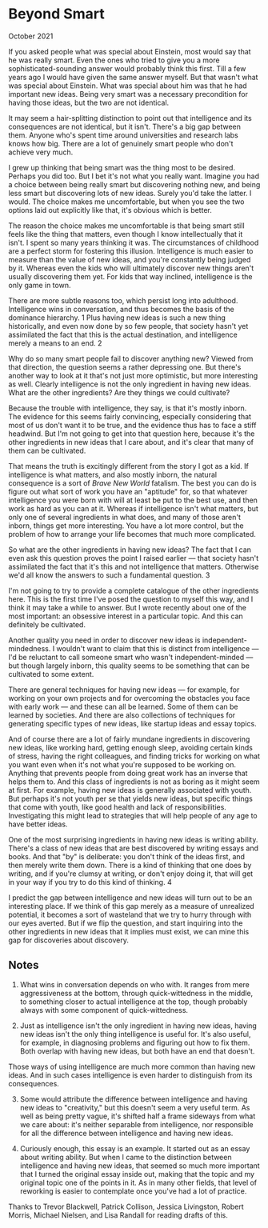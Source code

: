 # Beyond Smart

October 2021

If you asked people what was special about Einstein, most would say that he was really smart. Even the ones who tried to give you a more sophisticated-sounding answer would probably think this first. Till a few years ago I would have given the same answer myself. But that wasn't what was special about Einstein. What was special about him was that he had important new ideas. Being very smart was a necessary precondition for having those ideas, but the two are not identical.

It may seem a hair-splitting distinction to point out that intelligence and its consequences are not identical, but it isn't. There's a big gap between them. Anyone who's spent time around universities and research labs knows how big. There are a lot of genuinely smart people who don't achieve very much.

I grew up thinking that being smart was the thing most to be desired. Perhaps you did too. But I bet it's not what you really want. Imagine you had a choice between being really smart but discovering nothing new, and being less smart but discovering lots of new ideas. Surely you'd take the latter. I would. The choice makes me uncomfortable, but when you see the two options laid out explicitly like that, it's obvious which is better.

The reason the choice makes me uncomfortable is that being smart still feels like the thing that matters, even though I know intellectually that it isn't. I spent so many years thinking it was. The circumstances of childhood are a perfect storm for fostering this illusion. Intelligence is much easier to measure than the value of new ideas, and you're constantly being judged by it. Whereas even the kids who will ultimately discover new things aren't usually discovering them yet. For kids that way inclined, intelligence is the only game in town.

There are more subtle reasons too, which persist long into adulthood. Intelligence wins in conversation, and thus becomes the basis of the dominance hierarchy. 
1
Plus having new ideas is such a new thing historically, and even now done by so few people, that society hasn't yet assimilated the fact that this is the actual destination, and intelligence merely a means to an end. 
2

Why do so many smart people fail to discover anything new? Viewed from that direction, the question seems a rather depressing one. But there's another way to look at it that's not just more optimistic, but more interesting as well. Clearly intelligence is not the only ingredient in having new ideas. What are the other ingredients? Are they things we could cultivate?

Because the trouble with intelligence, they say, is that it's mostly inborn. The evidence for this seems fairly convincing, especially considering that most of us don't want it to be true, and the evidence thus has to face a stiff headwind. But I'm not going to get into that question here, because it's the other ingredients in new ideas that I care about, and it's clear that many of them can be cultivated.

That means the truth is excitingly different from the story I got as a kid. If intelligence is what matters, and also mostly inborn, the natural consequence is a sort of *Brave New World* fatalism. The best you can do is figure out what sort of work you have an "aptitude" for, so that whatever intelligence you were born with will at least be put to the best use, and then work as hard as you can at it. Whereas if intelligence isn't what matters, but only one of several ingredients in what does, and many of those aren't inborn, things get more interesting. You have a lot more control, but the problem of how to arrange your life becomes that much more complicated.

So what are the other ingredients in having new ideas? The fact that I can even ask this question proves the point I raised earlier — that society hasn't assimilated the fact that it's this and not intelligence that matters. Otherwise we'd all know the answers to such a fundamental question. 
3

I'm not going to try to provide a complete catalogue of the other ingredients here. This is the first time I've posed the question to myself this way, and I think it may take a while to answer. But I wrote recently about one of the most important: an obsessive interest in a particular topic. 
And this can definitely be cultivated.

Another quality you need in order to discover new ideas is independent-mindedness. I wouldn't want to claim that this is distinct from intelligence — I'd be reluctant to call someone smart who wasn't independent-minded — but though largely inborn, this quality seems to be something that can be cultivated to some extent.

There are general techniques for having new ideas — for example, for working on your own projects and for overcoming the obstacles you face with early work — and these can all be learned. Some of them can be learned by societies. And there are also collections of techniques for generating specific types of new ideas, like startup ideas and essay topics.

And of course there are a lot of fairly mundane ingredients in discovering new ideas, like working hard, getting enough sleep, avoiding certain kinds of stress, having the right colleagues, and finding tricks for working on what you want even when it's not what you're supposed to be working on. Anything that prevents people from doing great work has an inverse that helps them to. And this class of ingredients is not as boring as it might seem at first. For example, having new ideas is generally associated with youth. But perhaps it's not youth per se that yields new ideas, but specific things that come with youth, like good health and lack of responsibilities. Investigating this might lead to strategies that will help people of any age to have better ideas.

One of the most surprising ingredients in having new ideas is writing ability. There's a class of new ideas that are best discovered by writing essays and books. And that "by" is deliberate: you don't think of the ideas first, and then merely write them down. There is a kind of thinking that one does by writing, and if you're clumsy at writing, or don't enjoy doing it, that will get in your way if you try to do this kind of thinking. 
4

I predict the gap between intelligence and new ideas will turn out to be an interesting place. If we think of this gap merely as a measure of unrealized potential, it becomes a sort of wasteland that we try to hurry through with our eyes averted. But if we flip the question, and start inquiring into the other ingredients in new ideas that it implies must exist, we can mine this gap for discoveries about discovery.

## Notes

1. What wins in conversation depends on who with. It ranges from mere aggressiveness at the bottom, through quick-wittedness in the middle, to something closer to actual intelligence at the top, though probably always with some component of quick-wittedness.

2. Just as intelligence isn't the only ingredient in having new ideas, having new ideas isn't the only thing intelligence is useful for. It's also useful, for example, in diagnosing problems and figuring out how to fix them. Both overlap with having new ideas, but both have an end that doesn't.

Those ways of using intelligence are much more common than having new ideas. And in such cases intelligence is even harder to distinguish from its consequences.

3. Some would attribute the difference between intelligence and having new ideas to "creativity," but this doesn't seem a very useful term. As well as being pretty vague, it's shifted half a frame sideways from what we care about: it's neither separable from intelligence, nor responsible for all the difference between intelligence and having new ideas.

4. Curiously enough, this essay is an example. It started out as an essay about writing ability. But when I came to the distinction between intelligence and having new ideas, that seemed so much more important that I turned the original essay inside out, making that the topic and my original topic one of the points in it. As in many other fields, that level of reworking is easier to contemplate once you've had a lot of practice.

Thanks to Trevor Blackwell, Patrick Collison, Jessica Livingston, Robert Morris, Michael Nielsen, and Lisa Randall for reading drafts of this.